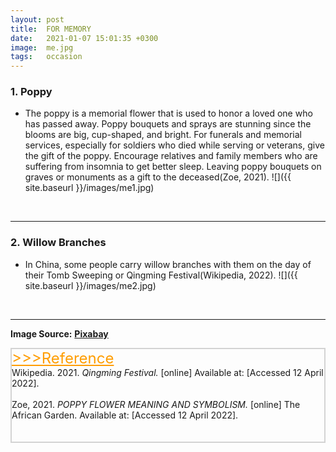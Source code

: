 ```yaml
---
layout: post
title:  FOR MEMORY
date:   2021-01-07 15:01:35 +0300
image:  me.jpg
tags:   occasion
---
```


### 1. Poppy
* The poppy is a memorial flower that is used to honor a loved one who has passed away. Poppy bouquets and sprays are stunning since the blooms are big, cup-shaped, and bright. For funerals and memorial services, especially for soldiers who died while serving or veterans, give the gift of the poppy. Encourage relatives and family members who are suffering from insomnia to get better sleep. Leaving poppy bouquets on graves or monuments as a gift to the deceased(Zoe, 2021).
![]({{ site.baseurl }}/images/me1.jpg)
<br>

***

### 2.  Willow Branches
* In China, some people carry willow branches with them on the day of their Tomb Sweeping or Qingming Festival(Wikipedia, 2022).
![]({{ site.baseurl }}/images/me2.jpg)
<br>

***

__Image Source:__ <a href="https://pixabay.com/">__Pixabay__</a>

<html lang="en">
 
<head>
    <meta charset="UTF-8">
    <title>Title</title>
</head>
 
<body>
    <div style="border: 2px solid lightgray;">
    <a href="javascript:;" id="btn" style="font-size: 24px; font-style: bold; color:rgb(255, 157, 0);">
        >>>Reference</a>
    <span id="content">
        <br>
        Wikipedia. 2021. <i>Qingming Festival.</i> [online] Available at: <https://en.wikipedia.org/wiki/Qingming_Festival> [Accessed 12 April 2022].<br><br>
        Zoe, 2021. <i>POPPY FLOWER MEANING AND SYMBOLISM.</i> [online] The African Garden. Available at: <https://theafricangarden.com/poppy-flower-meaning/> [Accessed 12 April 2022].<br><br>
        <br>
    </span>
    </div>
    <script type="text/javascript">
        //获取button按钮
        var btn = document.getElementById('btn');
        //获取p
        var content = document.getElementById('content');
        //获取p中的内容
        var str = content.innerHTML;
        //定义一个变量，表示当前的状态（收缩、展开）
        var onOff = true; // true表示展开
        btn.onclick = function() {
            if (onOff) {
                content.innerHTML = str.substr(0, 0);
            } else {
                //说明当前状态是收缩的，需要展开
                content.innerHTML = str
            }
            onOff = !onOff; //每点击一次，改变一次展开、收缩状态
            return false; //阻止a标签的默认事件
        }
    </script>

</body>
 
</html>